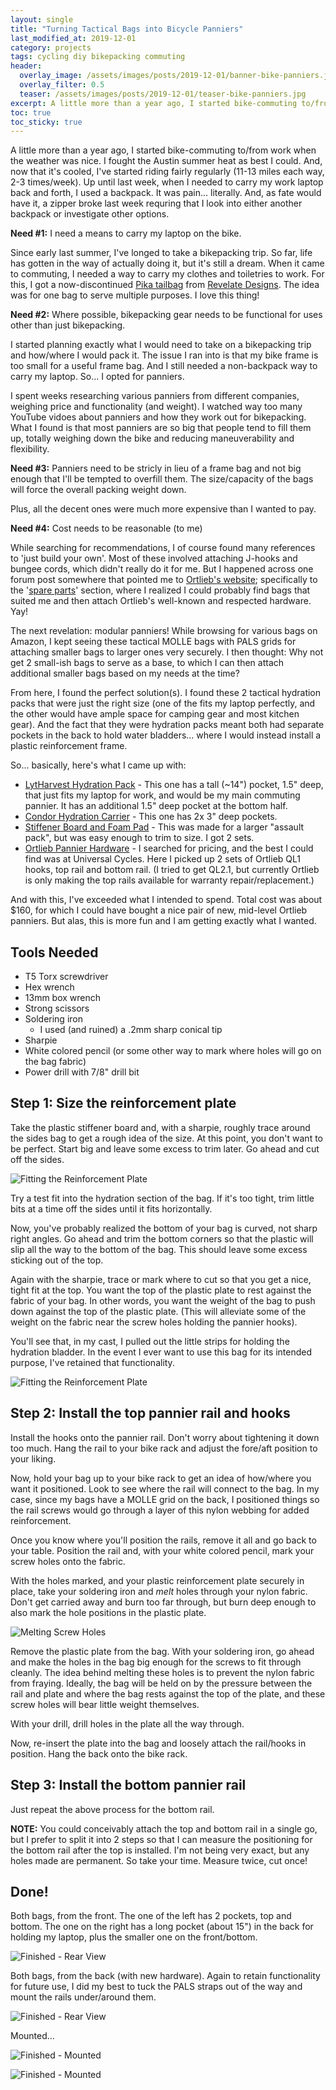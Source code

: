 ```yaml
---
layout: single
title: "Turning Tactical Bags into Bicycle Panniers"
last_modified_at: 2019-12-01
category: projects
tags: cycling diy bikepacking commuting
header:
  overlay_image: /assets/images/posts/2019-12-01/banner-bike-panniers.jpg
  overlay_filter: 0.5
  teaser: /assets/images/posts/2019-12-01/teaser-bike-panniers.jpg
excerpt: A little more than a year ago, I started bike-commuting to/from work when the weather was nice. I also wanted to start bikepacking. I needed some panniers.
toc: true
toc_sticky: true
---
```

A little more than a year ago, I started bike-commuting to/from work when the weather was nice. I fought the Austin summer heat as best I could. And, now that it's cooled, I've started riding fairly regularly (11-13 miles each way, 2-3 times/week). Up until last week, when I needed to carry my work laptop back and forth, I used a backpack. It was pain... literally. And, as fate would have it, a zipper broke last week requring that I look into either another backpack or investigate other options.

**Need #1:** I need a means to carry my laptop on the bike.

Since early last summer, I've longed to take a bikepacking trip. So far, life has gotten in the way of actually doing it, but it's still a dream. When it came to commuting, I needed a way to carry my clothes and toiletries to work. For this, I got a now-discontinued <a href="https://www.rei.com/product/877027/revelate-designs-pika-saddle-pack" target="_new">Pika tailbag</a> from <a href="https://revelatedesigns.com" target="_new">Revelate Designs</a>. The idea was for one bag to serve multiple purposes. I love this thing!

**Need #2:** Where possible, bikepacking gear needs to be functional for uses other than just bikepacking.

I started planning exactly what I would need to take on a bikepacking trip and how/where I would pack it. The issue I ran into is that my bike frame is too small for a useful frame bag. And I still needed a non-backpack way to carry my laptop. So... I opted for panniers.

I spent weeks researching various panniers from different companies, weighing price and functionality (and weight). I watched way too many YouTube vidoes about panniers and how they work out for bikepacking. What I found is that most panniers are so big that people tend to fill them up, totally weighing down the bike and reducing maneuverability and flexibility. 

**Need #3:** Panniers need to be stricly in lieu of a frame bag and not big enough that I'll be tempted to overfill them. The size/capacity of the bags will force the overall packing weight down.

Plus, all the decent ones were much more expensive than I wanted to pay.

**Need #4:** Cost needs to be reasonable (to me)

While searching for recommendations, I of course found many references to 'just build your own'. Most of these involved attaching J-hooks and bungee cords, which didn't really do it for me. But I happened across one forum post somewhere that pointed me to <a href="https://www.ortlieb.com/" target="_new">Ortlieb's website</a>; specifically to the '<a href="https://www.ortlieb.com/usa_en/products/accessories/spare-parts" target="_new">spare parts</a>' section, where I realized I could probably find bags that suited me and then attach Ortlieb's well-known and respected hardware. Yay!

The next revelation: modular panniers! While browsing for various bags on Amazon, I kept seeing these tactical MOLLE bags with PALS grids for attaching smaller bags to larger ones very securely. I then thought: Why not get 2 small-ish bags to serve as a base, to which I can then attach additional smaller bags based on my needs at the time? 

From here, I found the perfect solution(s). I found these 2 tactical hydration packs that were just the right size (one of the fits my laptop perfectly, and the other would have ample space for camping gear and most kitchen gear). And the fact that they were hydration packs meant both had separate pockets in the back to hold water bladders... where I would instead install a plastic reinforcement frame.

So... basically, here's what I came up with:

* <a href="https://www.amazon.com/gp/product/B07J1N751K/ref=ppx_yo_dt_b_asin_title_o05_s00?ie=UTF8&psc=1" target="_new">LytHarvest Hydration Pack</a> - This one has a tall (~14") pocket, 1.5" deep, that just fits my laptop for work, and would be my main commuting pannier. It has an additional 1.5" deep pocket at the bottom half.
* <a href="https://www.amazon.com/gp/product/B0061G5INQ/ref=ppx_yo_dt_b_asin_title_o04_s00?ie=UTF8&psc=1" target="_new">Condor Hydration Carrier</a> - This one has 2x 3" deep pockets.
* <a href="https://www.amazon.com/gp/product/B01G9BW9MK/ref=ppx_yo_dt_b_asin_title_o03_s00?ie=UTF8&psc=1" target="_new">Stiffener Board and Foam Pad</a> - This was made for a larger "assault pack", but was easy enough to trim to size. I got 2 sets.
* <a href="https://www.universalcycles.com/search.php?q=ortlieb" target="_new">Ortlieb Pannier Hardware</a> - I searched for pricing, and the best I could find was at Universal Cycles. Here I picked up 2 sets of Ortlieb QL1 hooks, top rail and bottom rail. (I tried to get QL2.1, but currently Ortlieb is only making the top rails available for warranty repair/replacement.)

And with this, I've exceeded what I intended to spend. Total cost was about $160, for which I could have bought a nice pair of new, mid-level Ortlieb panniers. But alas, this is more fun and I am getting exactly what I wanted.

## Tools Needed

* T5 Torx screwdriver
* Hex wrench
* 13mm box wrench
* Strong scissors
* Soldering iron
    - I used (and ruined) a .2mm sharp conical tip
* Sharpie
* White colored pencil (or some other way to mark where holes will go on the bag fabric)
* Power drill with 7/8" drill bit

## Step 1: Size the reinforcement plate

Take the plastic stiffener board and, with a sharpie, roughly trace around the sides bag to get a rough idea of the size. At this point, you don't want to be perfect. Start big and leave some excess to trim later. Go ahead and cut off the sides.

<span style="align: center">![Fitting the Reinforcement Plate](/assets/images/posts/2019-12-01/fitting-reinforcement-plate.jpg "Size and cut the reinforcement plate")</span>

Try a test fit into the hydration section of the bag. If it's too tight, trim little bits at a time off the sides until it fits horizontally. 

Now, you've probably realized the bottom of your bag is curved, not sharp right angles. Go ahead and trim the bottom corners so that the plastic will slip all the way to the bottom of the bag. This should leave some excess sticking out of the top. 

Again with the sharpie, trace or mark where to cut so that you get a nice, tight fit at the top. You want the top of the plastic plate to rest against the fabric of your bag. In other words, you want the weight of the bag to push down against the top of the plastic plate. (This will alleviate some of the weight on the fabric near the screw holes holding the pannier hooks).

You'll see that, in my cast, I pulled out the little strips for holding the hydration bladder. In the event I ever want to use this bag for its intended purpose, I've retained that functionality.

![Fitting the Reinforcement Plate](/assets/images/posts/2019-12-01/fitting-reinforcement-plate2.jpg "Test-fitting the plate in the bag")

## Step 2: Install the top pannier rail and hooks

Install the hooks onto the pannier rail. Don't worry about tightening it down too much. Hang the rail to your bike rack and adjust the fore/aft position to your liking.

Now, hold your bag up to your bike rack to get an idea of how/where you want it positioned.  Look to see where the rail will connect to the bag. In my case, since my bags have a MOLLE grid on the back, I positioned things so the rail screws would go through a layer of this nylon webbing for added reinforcement. 

Once you know where you'll position the rails, remove it all and go back to your table. Position the rail and, with your white colored pencil, mark your screw holes onto the fabric.

With the holes marked, and your plastic reinforcement plate securely in place, take your soldering iron and *melt* holes through your nylon fabric. Don't get carried away and burn too far through, but burn deep enough to also mark the hole positions in the plastic plate.

![Melting Screw Holes](/assets/images/posts/2019-12-01/melting-screw-holes-soldering-iron.jpg "Melting holes with soldering iron")

Remove the plastic plate from the bag. With your soldering iron, go ahead and make the holes in the bag big enough for the screws to fit through cleanly. The idea behind melting these holes is to prevent the nylon fabric from fraying. Ideally, the bag will be held on by the pressure between the rail and plate and where the bag rests against the top of the plate, and these screw holes will bear little weight themselves. 

With your drill, drill holes in the plate all the way through.

Now, re-insert the plate into the bag and loosely attach the rail/hooks in position. Hang the back onto the bike rack.

## Step 3: Install the bottom pannier rail

Just repeat the above process for the bottom rail.

**NOTE:** You could conceivably attach the top and bottom rail in a single go, but I prefer to split it into 2 steps so that I can measure the positioning for the bottom rail after the top is installed. I'm not being very exact, but any holes made are permanent. So take your time. Measure twice, cut once!

## Done!

Both bags, from the front. The one of the left has 2 pockets, top and bottom. The one on the right has a long pocket (about 15") in the back for holding my laptop, plus the smaller one on the front/bottom.

![Finished - Rear View](/assets/images/posts/2019-12-01/finished-panniers-front.jpg)

Both bags, from the back (with new hardware). Again to retain functionality for future use, I did my best to tuck the PALS straps out of the way and mount the rails under/around them. 

![Finished - Rear View](/assets/images/posts/2019-12-01/finished-panniers-back.jpg)

Mounted...

![Finished - Mounted](/assets/images/posts/2019-12-01/finished-pannier-mounted2.jpg)

![Finished - Mounted](/assets/images/posts/2019-12-01/finished-pannier-mounted-wide.jpg)